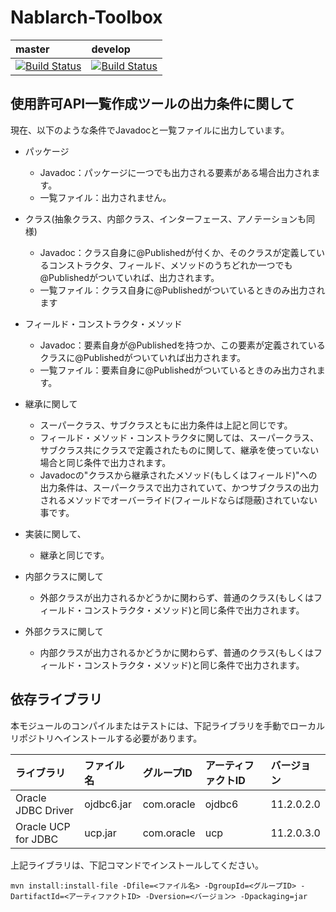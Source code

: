 # Nablarch-Toolbox

| master | develop |
|:-----------|:------------|
|[![Build Status](https://travis-ci.org/nablarch/nablarch-toolbox.svg?branch=master)](https://travis-ci.org/nablarch/nablarch-toolbox)|[![Build Status](https://travis-ci.org/nablarch/nablarch-toolbox.svg?branch=develop)](https://travis-ci.org/nablarch/nablarch-toolbox)|

## 使用許可API一覧作成ツールの出力条件に関して
現在、以下のような条件でJavadocと一覧ファイルに出力しています。

* パッケージ
    * Javadoc：パッケージに一つでも出力される要素がある場合出力されます。
    * 一覧ファイル：出力されません。


* クラス(抽象クラス、内部クラス、インターフェース、アノテーションも同様)
    * Javadoc：クラス自身に@Publishedが付くか、そのクラスが定義しているコンストラクタ、フィールド、メソッドのうちどれか一つでも@Publishedがついていれば、出力されます。
    * 一覧ファイル：クラス自身に@Publishedがついているときのみ出力されます


* フィールド・コンストラクタ・メソッド
    * Javadoc：要素自身が@Publishedを持つか、この要素が定義されているクラスに@Publishedがついていれば出力されます。
    * 一覧ファイル：要素自身に@Publishedがついているときのみ出力されます。


* 継承に関して
    * スーパークラス、サブクラスともに出力条件は上記と同じです。
    * フィールド・メソッド・コンストラクタに関しては、スーパークラス、サブクラス共にクラスで定義されたものに関して、継承を使っていない場合と同じ条件で出力されます。
    * Javadocの"クラスから継承されたメソッド(もしくはフィールド)"への出力条件は、スーパークラスで出力されていて、かつサブクラスの出力されるメソッドでオーバーライド(フィールドならば隠蔽)されていない事です。


* 実装に関して、
    * 継承と同じです。


* 内部クラスに関して
    * 外部クラスが出力されるかどうかに関わらず、普通のクラス(もしくはフィールド・コンストラクタ・メソッド)と同じ条件で出力されます。


* 外部クラスに関して
    * 内部クラスが出力されるかどうかに関わらず、普通のクラス(もしくはフィールド・コンストラクタ・メソッド)と同じ条件で出力されます。


## 依存ライブラリ

本モジュールのコンパイルまたはテストには、下記ライブラリを手動でローカルリポジトリへインストールする必要があります。

ライブラリ          |ファイル名       |グループID     |アーティファクトID   |バージョン   |
:-------------------|:----------------|:--------------|:--------------------|:------------|
Oracle JDBC Driver  |ojdbc6.jar       |com.oracle     |ojdbc6               |11.2.0.2.0   |
Oracle UCP for JDBC |ucp.jar          |com.oracle     |ucp                  |11.2.0.3.0   |


上記ライブラリは、下記コマンドでインストールしてください。


```
mvn install:install-file -Dfile=<ファイル名> -DgroupId=<グループID> -DartifactId=<アーティファクトID> -Dversion=<バージョン> -Dpackaging=jar
```
